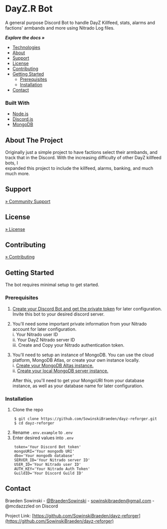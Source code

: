 # DayZ.R Bot

A general purpose Discord Bot to handle DayZ Killfeed, stats, alarms and factions' armbands and more using Nitrado Log files.

***Explore the docs »***
* [Technologies](#built-with)
* [About](#about)
* [Support](#support)
* [License](#license)
* [Contributing](#contributing)
* [Getting Started](#getting-started)  
  * [Prerequisites](#prerequisites)  
  * [Installation](#installation)
* [Contact](#contact)

### Built With

* [Node.js](https://nodejs.org/en)
* [Discord.js](https://discord.js.org/#/)
* [MongoDB](https://www.mongodb.com/)

## About The Project

Originally just a simple project to have factions select their armbands, and track that in the Discord. With the increasing difficulty of other DayZ killfeed bots, I  
expanded this project to include the killfeed, alarms, banking, and much much more.

## Support
[» Community Support](https://discord.gg/KVFJCvvFtK)

## License
[» License](/LICENSE)

## Contributing
[» Contributing](/CONTRIBUTING.md)

## Getting Started

The bot requires minimal setup to get started.

### Prerequisites

1. [Create your Discord Bot and get the private token](https://github.com/reactiflux/discord-irc/wiki/Creating-a-discord-bot-&-getting-a-token) for later configuration. Invite this bot to your desired discord server.

2. You'll need some important private information from your Nitrado account for later configuration.  
  i.   Your Nitrado user ID  
  ii.  Your DayZ Nitrado server ID  
  iii. Create and Copy your Nitrado authentication token.  

3. You'll need to setup an instance of MongoDB. You can use the cloud platform, MongoDB Atlas, or create your own instance locally.  
  i.  [Create your MongoDB Altas instance.](https://www.mongodb.com/docs/manual/tutorial/getting-started/)  
  ii. [Create your local MongoDB server instance.](https://www.mongodb.com/docs/manual/administration/install-community/)  

    After this, you'll need to get your MongoURI from your database instance, as well as your database name for later configuration.

### Installation

1. Clone the repo
```
    $ git clone https://github.com/SowinskiBraeden/dayz-reforger.git
    $ cd dayz-reforger
```
2. Rename `.env.example` to `.env`
3. Enter desired values into `.env`
```
    token='Your Discord Bot token'
    mongoURI='Your mongodb URI'
    dbo='Your mongodb database'
    SERVER_ID='Your Nitrado server ID'
    USER_ID='Your Nitrado user ID'
    AUTH_KEY='Your Nitrado Auth Token'
    GuildID='Your Discord Guild ID'
```

## Contact

Braeden Sowinski - [@BraedenSowinski](https://twitter.com/BraedenSowinski) - sowinskibraeden@gmail.com - @mcdazzzled on Discord

Project Link: [https://github.com/SowinskiBraeden/dayz-reforger](https://github.com/SowinskiBraeden/dayz-reforger)
